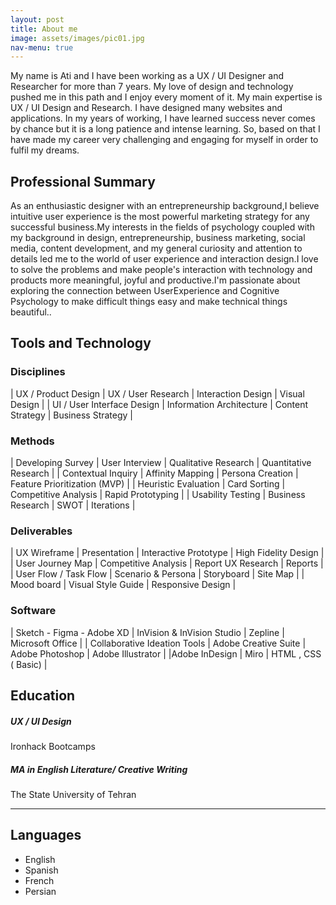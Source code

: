 ```yaml
---
layout: post
title: About me
image: assets/images/pic01.jpg
nav-menu: true
---
```

My name is Ati and I have been working as a UX / UI Designer and Researcher for more than 7 years. My love of design and technology pushed me in this path and I enjoy every moment of it. My main expertise is UX / UI Design and Research. I have designed many websites and applications.
In my years of working, I have learned success never comes by chance but it is a long patience and intense learning. So, based on that I have made my career very challenging and engaging for myself in order to fulfil my dreams.

## Professional Summary
As an enthusiastic designer with an entrepreneurship background,I believe intuitive user experience is the most powerful marketing strategy for any successful business.My interests in the fields of psychology coupled with my background in design, entrepreneurship, business marketing, social media, content development, and my general curiosity and attention to details led me to the world of user experience and interaction design.I love to solve the problems and make people's interaction with technology and products more meaningful, joyful and productive.I'm passionate about exploring the connection between UserExperience and Cognitive Psychology to make difficult things easy and make technical things beautiful..

## Tools and Technology

### Disciplines

|   UX / Product Design | UX / User Research | Interaction Design | Visual Design |
| UI / User Interface Design | Information Architecture | Content Strategy | Business Strategy |

### Methods

|    Developing Survey | User Interview | Qualitative Research | Quantitative Research |
| Contextual Inquiry  | Affinity Mapping  | Persona Creation  | Feature Prioritization (MVP) |
| Heuristic Evaluation | Card Sorting | Competitive Analysis | Rapid Prototyping |
| Usability Testing | Business Research | SWOT | Iterations |

### Deliverables

| UX Wireframe | Presentation | Interactive Prototype | High Fidelity Design |
| User Journey Map   | Competitive Analysis   | Report UX Research   | Reports   |
| User Flow / Task Flow | Scenario & Persona | Storyboard | Site Map |
| Mood board | Visual Style Guide   | Responsive Design  |


### Software  

|   Sketch - Figma - Adobe XD   | InVision & InVision Studio  | Zepline  | Microsoft Office  |
| Collaborative Ideation Tools   | Adobe Creative Suite   | Adobe Photoshop   | Adobe Illustrator  |
|Adobe InDesign  | Miro   | HTML , CSS ( Basic)  |


## Education
##### UX / UI Design
Ironhack Bootcamps
##### MA in English Literature/ Creative Writing
The State University of Tehran

---------------------------------------------------------------

## Languages
* English
* Spanish
* French
* Persian
